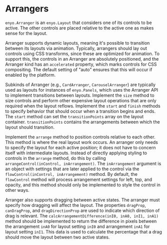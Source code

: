# Arrangers

`enyo.Arranger` is an `enyo.Layout` that considers one of its controls to be
active. The other controls are placed relative to the active one as makes sense
for the layout.

Arranger supports dynamic layouts, meaning it's possible to transition between
its layouts via animation. Typically, arrangers should lay out controls using
CSS transforms, since these are optimized for animation. To support this, the
controls in an Arranger are absolutely positioned, and the Arranger kind has an
`accelerated` property, which marks controls for CSS compositing. The default
setting of "auto" ensures that this will occur if enabled by the platform.

Subkinds of Arranger (e.g., `CardArranger`, `CarouselArranger`) are typically
used as layouts for instances of `enyo.Panels`, which uses the Arranger API to
implement transitions between layouts. Implement the `size` method to size
controls and perform other expensive layout operations that are only required
when the layout reflows. Implement the `start` and `finish` methods to specify
behavior that should occur when a transition begins and ends. The `start` method
can set the `transitionPoints` array on the layout container. `transitionPoints`
contains the arrangements between which the layout should transition.

Implement the `arrange` method to position controls relative to each other. This
method is where the real layout work occurs. An arranger only needs to specify
the layout for each active position; it does not have to concern itself with
intermediate layouts. Instead of directly applying styling to controls in the
`arrange` method, do this by calling `arrangeControl(inControl, inArrangement)`.
The `inArrangement` argument is an object with settings that are later applied
to the control via the `flowControl(inControl, inArrangement)` method. By
default, the `flowControl` method will process arrangement settings	for left,
top, and opacity, and this method should only be implemented to style the
control in other ways.

Arranger also supports dragging between active states. The arranger must specify
how dragging will affect the layout. The properties `dragProp`, `canDragProp`,
and `dragDirectionProp` are used to indicate which direction of drag is
relevant. The `calcArrangementDifference(inI0, inA0, inI1, inA1)` method should
be implemented to return the difference in pixels between the arrangement `inA0`
for layout setting `inI0` and arrangement `inA1` for layout	setting `inI1`. This
data is used to calculate the percentage that a drag should move the layout
between two active states.